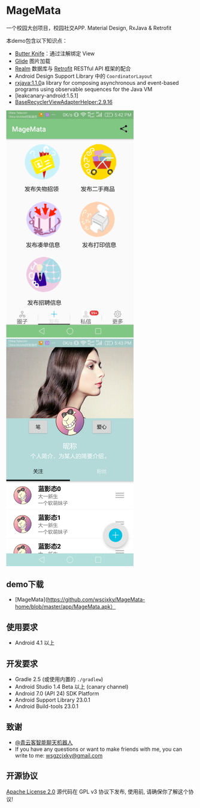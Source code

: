 MageMata
==========

一个校园大创项目，校园社交APP.
Material Design, RxJava & Retrofit

本demo包含以下知识点：

- [Butter Knife](http://jakewharton.github.io/butterknife/)：通过注解绑定 View
- [Glide](https://github.com/bumptech/glide) 图片加载
- [Realm](https://realm.io) 数据库与 [Retrofit](https://square.github.io/retrofit/) RESTful API 框架的配合
- Android Design Support Library 中的 `CoordinatorLayout`
- [rxjava:1.1.0](https://github.com/ReactiveX/RxJava)a library for composing asynchronous and event-based programs using observable sequences for the Java VM
- [leakcanary-android:1.5.1]
- [BaseRecyclerViewAdapterHelper:2.9.16](https://github.com/CymChad/BaseRecyclerViewAdapterHelper/)


<img src="https://github.com/wscjxky/MageMata-home/blob/master/Screenshot_2017-06-09-17-42-36.png" width="340" />
<img src="https://github.com/wscjxky/MageMata-home/blob/master/Screenshot_2017-06-09-17-43-32.png" width="340" />


## demo下载

- [MageMata](https://github.com/wscjxky/MageMata-home/blob/master/app/MageMata.apk）

## 使用要求

- Android 4.1 以上

## 开发要求

- Gradle 2.5 (或使用内置的 `./gradlew`)
- Android Studio 1.4 Beta 以上 (canary channel)
- Android 7.0 (API 24) SDK Platform
- Android Support Library 23.0.1
- Android Build-tools 23.0.1

## 致谢

- [@青云客智能聊天机器人](http://api.qingyunke.com/)
- If you have any questions or want to make friends with me, you can write to me: wsgzcjxky@gmail.com
## 开源协议

[Apache License 2.0](LICENSE)
源代码在 GPL v3 协议下发布, 使用前, 请确保你了解这个协议!


